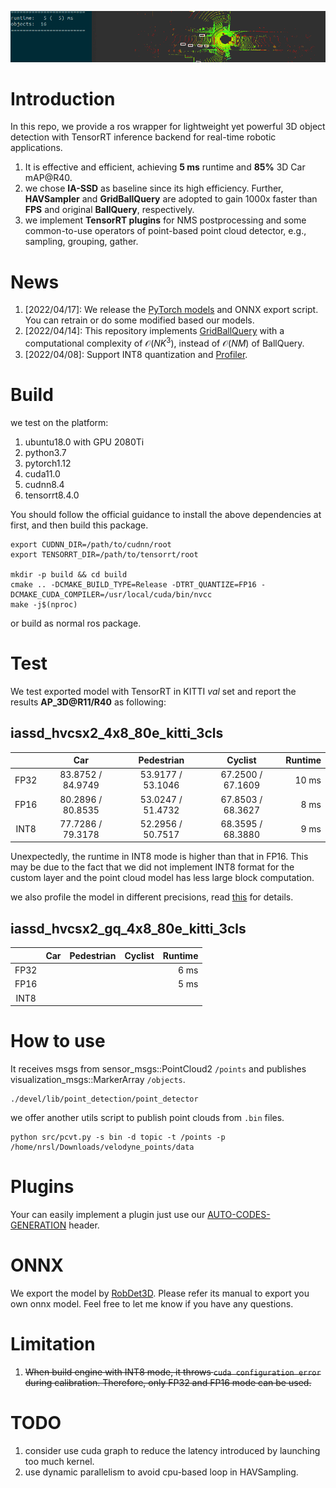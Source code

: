 ![](doc/demo.gif)
# Introduction

In this repo, we provide a ros wrapper for lightweight yet powerful 3D object detection with TensorRT inference backend for real-time robotic applications. 
1. It is effective and efficient, achieving **5 ms** runtime and **85%** 3D Car mAP@R40.
2. we chose **IA-SSD** as baseline since its high efficiency. Further, **HAVSampler** and **GridBallQuery** are adopted to gain 1000x faster than **FPS** and original **BallQuery**, respectively.
3. we implement **TensorRT plugins** for NMS postprocessing and some common-to-use operators of point-based point cloud detector, e.g., sampling, grouping, gather.

# News
1. \[2022/04/17\]: We release the [PyTorch models](#ONNX) and ONNX export script. You can retrain or do some modified based our models.
2. \[2022/04/14\]: This repository implements [GridBallQuery](doc/gridballquery.md) with a computational complexity of $\mathcal{O}(NK^3)$, instead of $\mathcal{O}(NM)$ of BallQuery. 
3. \[2022/04/08\]: Support INT8 quantization and [Profiler](doc/profile.md).
# Build
we test on the platform:

1. ubuntu18.0 with GPU 2080Ti
2. python3.7
3. pytorch1.12
4. cuda11.0
5. cudnn8.4
6. tensorrt8.4.0

You should follow the official guidance to install the above dependencies at first, and then build this package.
```shell
export CUDNN_DIR=/path/to/cudnn/root
export TENSORRT_DIR=/path/to/tensorrt/root

mkdir -p build && cd build
cmake .. -DCMAKE_BUILD_TYPE=Release -DTRT_QUANTIZE=FP16 -DCMAKE_CUDA_COMPILER=/usr/local/cuda/bin/nvcc
make -j$(nproc)
```
or build as normal ros package.

# Test
We test exported model with TensorRT in KITTI _val_ set and report the results **AP_3D@R11/R40** as following:
## iassd_hvcsx2_4x8_80e_kitti_3cls

|      |        Car        |    Pedestrian     |       Cyclist        | Runtime |
|:----:|:-----------------:|:-----------------:|:--------------------:|--------:|
| FP32 | 83.8752 / 84.9749 | 53.9177 / 53.1046 |  67.2500 / 67.1609   |   10 ms |
| FP16 | 80.2896 / 80.8535 | 53.0247 / 51.4732 |  67.8503 / 68.3627   |    8 ms |
| INT8 | 77.7286 / 79.3178 | 52.2956 / 50.7517 |  68.3595 / 68.3880   |    9 ms |

Unexpectedly, the runtime in INT8 mode is higher than that in FP16.
This may be due to the fact that we did not implement INT8 format for the custom layer and the point cloud model has less large block computation.

we also profile the model in different precisions, read [this](doc/profile.md) for details.
## iassd_hvcsx2_gq_4x8_80e_kitti_3cls

|      | Car | Pedestrian | Cyclist | Runtime |
|:----:|:---:|:----------:|:-------:|--------:|
| FP32 |     |            |         |    6 ms |
| FP16 |     |            |         |    5 ms |
| INT8 |     |            |         |         |


# How to use
It receives msgs from sensor_msgs::PointCloud2 `/points` and publishes visualization_msgs::MarkerArray `/objects`. 
```shell
./devel/lib/point_detection/point_detector
```
we offer another utils script to publish point clouds from `.bin` files.
```shell
python src/pcvt.py -s bin -d topic -t /points -p /home/nrsl/Downloads/velodyne_points/data 
```
# Plugins
Your can easily implement a plugin just use our [AUTO-CODES-GENERATION](plugins/README.md) header.

# ONNX
We export the model by [RobDet3D](https://github.com/OuyangJunyuan/RobDet3D). 
Please refer its manual to export you own onnx model. 
Feel free to let me know if you have any questions.

# Limitation
1. ~~When build engine with INT8 mode, it throws `cuda configuration error` during calibration. Therefore, only FP32 and FP16 mode can be used.~~

# TODO
1. consider use cuda graph to reduce the latency introduced by launching too much kernel.
2. use dynamic parallelism to avoid cpu-based loop in HAVSampling.